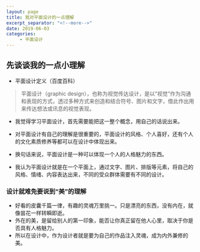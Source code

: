 ```yaml
---
layout: page
title: 我对平面设计的一点理解
excerpt_separator: "<!--more-->"
date: 2019-06-03
categories:
     - 平面设计
---
```

<!--more-->
## 先谈谈我的一点小理解
- 平面设计定义（百度百科）

> 平面设计（graphic design），也称为视觉传达设计，是以“视觉”作为沟通和表现的方式，透过多种方式来创造和结合符号、图片和文字，借此作出用来传达想法或讯息的视觉表现。

- 我觉得学习平面设计，首先需要能把这一整个概念，用自己的话说出来。
- 对平面设计有自己的理解是很重要的，平面设计的风格、个人喜好，还有个人的文化素质修养等都可以在设计中体现出来。
- 换句话来说，平面设计是一种可以体现一个人的人格魅力的东西。

- 我认为平面设计就是在一个平面上，通过文字、图片、排版等元素，将自己的风格、情绪、内容表达出来，不同的受众群体需要有不同的设计。
### 设计就难免要说到“美”的理解
- 好看的皮囊千篇一律，有趣的灵魂万里挑一。只是漂亮的东西，没有内在，就像昙花一样转瞬即逝。
- 外在的美，是留给别人的第一印象，能否让你真正留在他人心里，取决于你是否具有人格魅力。
- 所以在设计中，作为设计者就是要为自己的作品注入灵魂，成为内外兼修的美。